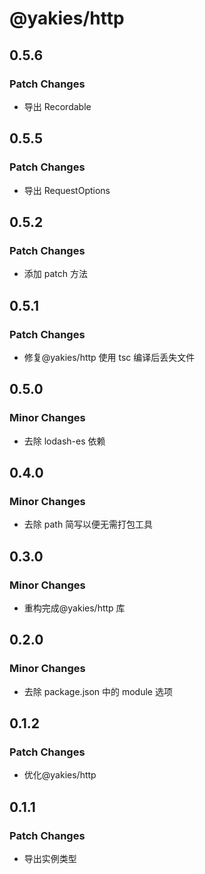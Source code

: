 # @yakies/http

## 0.5.6

### Patch Changes

- 导出 Recordable

## 0.5.5

### Patch Changes

- 导出 RequestOptions

## 0.5.2

### Patch Changes

- 添加 patch 方法

## 0.5.1

### Patch Changes

- 修复@yakies/http 使用 tsc 编译后丢失文件

## 0.5.0

### Minor Changes

- 去除 lodash-es 依赖

## 0.4.0

### Minor Changes

- 去除 path 简写以便无需打包工具

## 0.3.0

### Minor Changes

- 重构完成@yakies/http 库

## 0.2.0

### Minor Changes

- 去除 package.json 中的 module 选项

## 0.1.2

### Patch Changes

- 优化@yakies/http

## 0.1.1

### Patch Changes

- 导出实例类型
